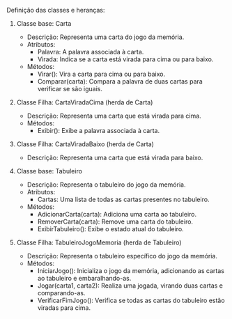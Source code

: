 Definição das classes e heranças:

1. Classe base: Carta
   - Descrição: Representa uma carta do jogo da memória.
   - Atributos:
     - Palavra: A palavra associada à carta.
     - Virada: Indica se a carta está virada para cima ou para baixo.
   - Métodos:
     - Virar(): Vira a carta para cima ou para baixo.
     - Comparar(carta): Compara a palavra de duas cartas para verificar se são iguais.

2. Classe Filha: CartaViradaCima (herda de Carta)
   - Descrição: Representa uma carta que está virada para cima.
   - Métodos:
     - Exibir(): Exibe a palavra associada à carta.

3. Classe Filha: CartaViradaBaixo (herda de Carta)
   - Descrição: Representa uma carta que está virada para baixo.

4. Classe base: Tabuleiro
   - Descrição: Representa o tabuleiro do jogo da memória.
   - Atributos:
     - Cartas: Uma lista de todas as cartas presentes no tabuleiro.
   - Métodos:
     - AdicionarCarta(carta): Adiciona uma carta ao tabuleiro.
     - RemoverCarta(carta): Remove uma carta do tabuleiro.
     - ExibirTabuleiro(): Exibe o estado atual do tabuleiro.

5. Classe Filha: TabuleiroJogoMemoria (herda de Tabuleiro)
   - Descrição: Representa o tabuleiro específico do jogo da memória.
   - Métodos:
     - IniciarJogo(): Inicializa o jogo da memória, adicionando as cartas ao tabuleiro e embaralhando-as.
     - Jogar(carta1, carta2): Realiza uma jogada, virando duas cartas e comparando-as.
     - VerificarFimJogo(): Verifica se todas as cartas do tabuleiro estão viradas para cima.
